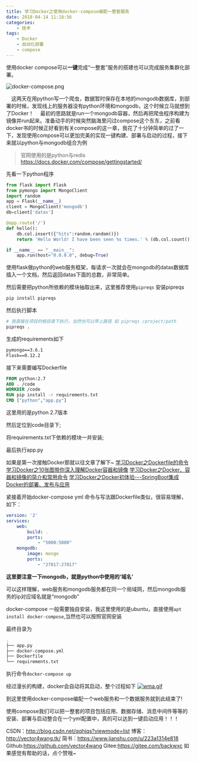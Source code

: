 ```yaml
---
title: 学习Docker之使用docker-compose编配一整套服务
date: 2018-04-14 11:18:56
categories:
	- 技术
tags:
	- Docker
	- 自动化部署
	- compose
---
```

使用docker compose可以**一键**完成“一整套”服务的搭建也可以完成服务集群化部署。

<!--more-->


![docker-compose.png](https://upload-images.jianshu.io/upload_images/3167229-a722448accf9dfec.png?imageMogr2/auto-orient/strip%7CimageView2/2/w/1240)


　这两天在用python写一个爬虫，数据暂时保存在本地的mongodb数据库，到部署的时候，发现线上的服务器没有python环境和mongodb，这个时候立马就想到了Docker！
　最初的思路就是run一个mongodb容器，然后再把爬虫程序构建为镜像并run起来。准备动手的时候突然脑海里闪过compose这个东东，之前看docker书的时候正好看到有关compose的这一章，我花了十分钟简单的过了一下，发现使用compose可以更加完美的实现一键构建、部署与启动的过程，接下来就以python与mongodb组合为例

>官网使用的是python与redis https://docs.docker.com/compose/gettingstarted/

先看一下python程序
```python
from flask import Flask
from pymongo import MongoClient
import random
app = Flask(__name__)
client = MongoClient('mongodb')
db=client['datas']

@app.route('/')
def hello():
    db.col.insert({"hits":random.random()})
    return 'Hello World! I have been seen %s times.' % (db.col.count())

if __name__ == "__main__":
    app.run(host="0.0.0.0", debug=True)

```
使用flask做python的web服务框架，每请求一次就会在mongodb的datas数据库插入一个文档，然后返回datas下面的总数，非常简单。

然后需要把python所依赖的模块抽取出来，这里推荐使用`pipreqs`
安装pipreqs
```bash
pip install pipreqs
```
然后执行脚本
```bash
# 我直接在项目的根目录下执行，当然也可以带上路径 如 pipreqs /project/path
pipreqs . 
```
生成的requirements如下
```txt
pymongo==3.6.1
Flask==0.12.2
```
接下来需要编写Dockerfile
```Dockerfile
FROM python:2.7
ADD . /code
WORKDIR /code
RUN pip install -r requirements.txt
CMD ["python","app.py"]
```
这里用的是python 2.7版本

然后定位到code目录下;

将requirements.txt下依赖的模块一并安装;

最后执行app.py

如果是第一次接触Docker那就以往文章了解下~
[学习Docker之Dockerfile的命令](https://www.jianshu.com/p/10ed530766af)
[学习Docker之10张图带你深入理解Docker容器和镜像](https://www.jianshu.com/p/e7cd0352e0de)
[学习Docker之Docker、容器和镜像的简介和常用命令](https://www.jianshu.com/p/a60045ea96be)
[学习Docker之Docker初体验---SpringBoot集成Docker的部署、发布与应用](https://www.jianshu.com/p/efd70ad53602)

紧接着开始docker-compose yml 命令与写法跟Dockerfile类似，很容易理解，如下：
```yml
version: '2'
services:
    web:
        build: .
        ports:
            - "5000:5000"
    mongodb:
        image: mongo
        ports:
            - "27017:27017"   
```
**这里要注意一下mongodb，就是python中使用的‘域名’**

可以这样理解，web服务和mongodb服务都在同一个局域网，然后mongodb服务的ip对应域名就是“mongodb”

docker-compose 一般需要独自安装，我这里使用的是ubuntu，直接使用`apt install docker-compose`,当然也可以按照官网安装

最终目录为
```bash
.
├── app.py
├── docker-compose.yml
├── Dockerfile
└── requirements.txt
```
执行命令`docker-compose up`

经过漫长的构建，docker会自动将其启动，整个过程如下
[![wma.gif](http://upload-images.jianshu.io/upload_images/3167229-652c3cc69b676024.gif?imageMogr2/auto-orient/strip)](https://i.loli.net/2018/04/14/5ad1699763fb0.gif)


到这里使用docker-compose编配一个web服务和一个数据服务就到此结束了!

使用compose我们可以把一整套的项目包括应用、数据存储、消息中间件等等的安装、部署与启动整合在一个yml配置中，真的可以达到一键启动应用！！！

CSDN：http://blog.csdn.net/qqhjqs?viewmode=list 
博客：http://vector4wang.tk/ 
简书：https://www.jianshu.com/u/223a1314e818 
Github:https://github.com/vector4wang 
Gitee:https://gitee.com/backwxc 
如果感觉有帮助的话，点个赞哦~